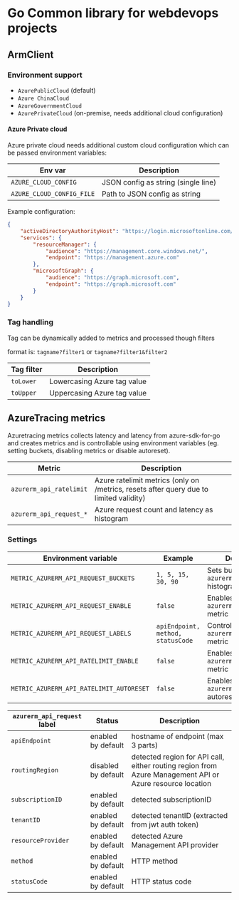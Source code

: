 # Go Common library for webdevops projects

## ArmClient

### Environment support

- `AzurePublicCloud` (default)
- `Azure ChinaCloud`
- `AzureGovernmentCloud`
- `AzurePrivateCloud` (on-premise, needs additional cloud configuration)

#### Azure Private cloud

Azure private cloud needs additional custom cloud configuration which can be passed environment variables:

| Env var                   | Description                          |
|---------------------------|--------------------------------------|
| `AZURE_CLOUD_CONFIG`      | JSON config as string (single line)  |
| `AZURE_CLOUD_CONFIG_FILE` | Path to JSON config as string        |

Example configuration:
```json
{
    "activeDirectoryAuthorityHost": "https://login.microsoftonline.com/",
    "services": {
        "resourceManager": {
            "audience": "https://management.core.windows.net/",
            "endpoint": "https://management.azure.com"
        },
        "microsoftGraph": {
            "audience": "https://graph.microsoft.com",
            "endpoint": "https://graph.microsoft.com"
        }
    }
}
```

### Tag handling

Tag can be dynamically added to metrics and processed though filters

format is: `tagname?filter1` or `tagname?filter1&filter2`

| Tag filter | Description                 |
|------------|-----------------------------|
| `toLower`  | Lowercasing Azure tag value |
| `toUpper`  | Uppercasing Azure tag value |

## AzureTracing metrics

Azuretracing metrics collects latency and latency from azure-sdk-for-go and creates metrics and is controllable using
environment variables (eg. setting buckets, disabling metrics or disable autoreset).

| Metric                                   | Description                                                                            |
|------------------------------------------|----------------------------------------------------------------------------------------|
| `azurerm_api_ratelimit`                  | Azure ratelimit metrics (only on /metrics, resets after query due to limited validity) |
| `azurerm_api_request_*`                  | Azure request count and latency as histogram                                           |

### Settings

| Environment variable                     | Example                           | Description                                                    |
|------------------------------------------|-----------------------------------|----------------------------------------------------------------|
| `METRIC_AZURERM_API_REQUEST_BUCKETS`     | `1, 5, 15, 30, 90`                | Sets buckets for `azurerm_api_request` histogram metric        |
| `METRIC_AZURERM_API_REQUEST_ENABLE`      | `false`                           | Enables/disables `azurerm_api_request_*` metric                |
| `METRIC_AZURERM_API_REQUEST_LABELS`      | `apiEndpoint, method, statusCode` | Controls labels of `azurerm_api_request_*` metric              |
| `METRIC_AZURERM_API_RATELIMIT_ENABLE`    | `false`                           | Enables/disables `azurerm_api_ratelimit` metric                |
| `METRIC_AZURERM_API_RATELIMIT_AUTORESET` | `false`                           | Enables/disables `azurerm_api_ratelimit` autoreset after fetch |


| `azurerm_api_request` label | Status              | Description                                                                                              |
|-----------------------------|---------------------|----------------------------------------------------------------------------------------------------------|
| `apiEndpoint`               | enabled by default  | hostname of endpoint (max 3 parts)                                                                       |
| `routingRegion`             | disabled by default | detected region for API call, either routing region from Azure Management API or Azure resource location |
| `subscriptionID`            | enabled by default  | detected subscriptionID                                                                                  |
| `tenantID`                  | enabled by default  | detected tenantID (extracted from jwt auth token)                                                        |
| `resourceProvider`          | enabled by default  | detected Azure Management API provider                                                                   |
| `method`                    | enabled by default  | HTTP method                                                                                              |
| `statusCode`                | enabled by default  | HTTP status code                                                                                         |
